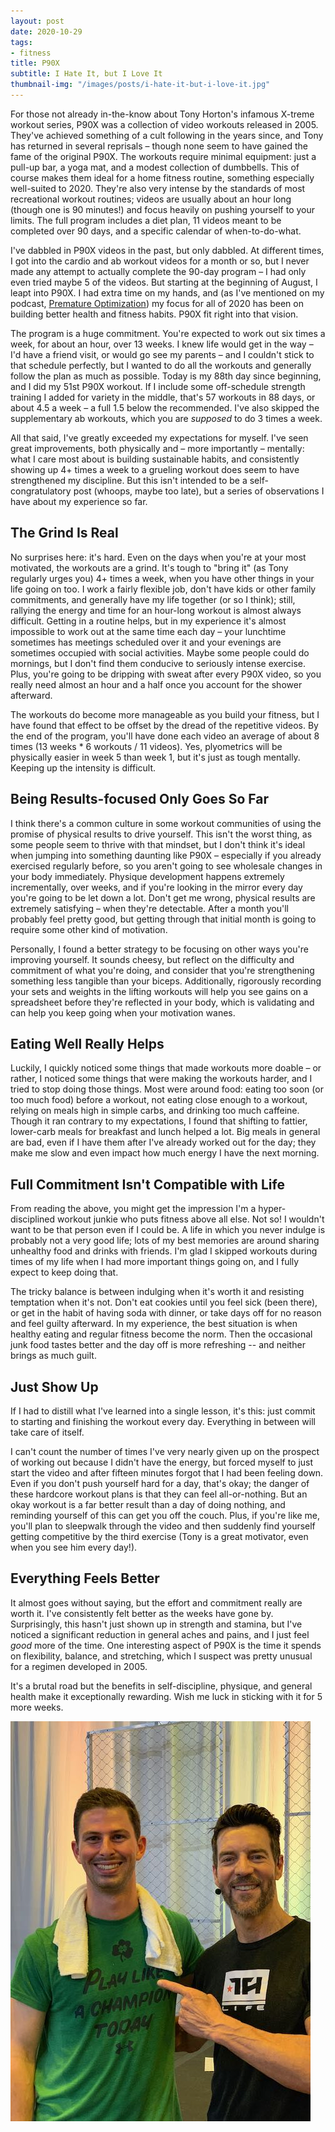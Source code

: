 ```yaml
---
layout: post
date: 2020-10-29
tags:
- fitness
title: P90X
subtitle: I Hate It, but I Love It
thumbnail-img: "/images/posts/i-hate-it-but-i-love-it.jpg"
---
```


For those not already in-the-know about Tony Horton's infamous X-treme workout series, P90X was a collection of video workouts released in 2005.
They've achieved something of a cult following in the years since, and Tony has returned in several reprisals – though none seem to have gained the fame of the original P90X.
The workouts require minimal equipment: just a pull-up bar, a yoga mat, and a modest collection of dumbbells.
This of course makes them ideal for a home fitness routine, something especially well-suited to 2020.
They're also very intense by the standards of most recreational workout routines; videos are usually about an hour long (though one is 90 minutes!) and focus heavily on pushing yourself to your limits.
The full program includes a diet plan, 11 videos meant to be completed over 90 days, and a specific calendar of when-to-do-what.

<!-- more -->

I've dabbled in P90X videos in the past, but only dabbled.
At different times, I got into the cardio and ab workout videos for a month or so, but I never made any attempt to actually complete the 90-day program – I had only even tried maybe 5 of the videos.
But starting at the beginning of August, I leapt into P90X.
I had extra time on my hands, and (as I've mentioned on my podcast, [Premature Optimization](https://podcasts.apple.com/us/podcast/premature-optimization/id1499996952)) my focus for all of 2020 has been on building better health and fitness habits.
P90X fit right into that vision.

The program is a huge commitment.
You're expected to work out six times a week, for about an hour, over 13 weeks.
I knew life would get in the way – I'd have a friend visit, or would go see my parents – and I couldn't stick to that schedule perfectly, but I wanted to do all the workouts and generally follow the plan as much as possible.
Today is my 88th day since beginning, and I did my 51st P90X workout.
If I include some off-schedule strength training I added for variety in the middle, that's 57 workouts in 88 days, or about 4.5 a week – a full 1.5 below the recommended.
I've also skipped the supplementary ab workouts, which you are *supposed* to do 3 times a week.

All that said, I've greatly exceeded my expectations for myself.
I've seen great improvements, both physically and – more importantly – mentally: what I care most about is building sustainable habits, and consistently showing up 4+ times a week to a grueling workout does seem to have strengthened my discipline.
But this isn't intended to be a self-congratulatory post (whoops, maybe too late), but a series of observations I have about my experience so far.

## The Grind Is Real

No surprises here: it's hard.
Even on the days when you're at your most motivated, the workouts are a grind.
It's tough to "bring it" (as Tony regularly urges you) 4+ times a week, when you have other things in your life going on too.
I work a fairly flexible job, don't have kids or other family commitments, and generally have my life together (or so I think);
still, rallying the energy and time for an hour-long workout is almost always difficult.
Getting in a routine helps, but in my experience it's almost impossible to work out at the same time each day – your lunchtime sometimes has meetings scheduled over it and your evenings are sometimes occupied with social activities.
Maybe some people could do mornings, but I don't find them conducive to seriously intense exercise.
Plus, you're going to be dripping with sweat after every P90X video, so you really need almost an hour and a half once you account for the shower afterward.

The workouts do become more manageable as you build your fitness, but I have found that effect to be offset by the dread of the repetitive videos.
By the end of the program, you'll have done each video an average of about 8 times (13 weeks * 6 workouts / 11 videos).
Yes, plyometrics will be physically easier in week 5 than week 1, but it's just as tough mentally.
Keeping up the intensity is difficult.

## Being Results-focused Only Goes So Far

I think there's a common culture in some workout communities of using the promise of physical results to drive yourself.
This isn't the worst thing, as some people seem to thrive with that mindset, but I don't think it's ideal when jumping into something daunting like P90X – especially if you already exercised regularly before, so you aren't going to see wholesale changes in your body immediately.
Physique development happens extremely incrementally, over weeks, and if you're looking in the mirror every day you're going to be let down a lot.
Don't get me wrong, physical results are extremely satisfying – when they're detectable.
After a month you'll probably feel pretty good, but getting through that initial month is going to require some other kind of motivation.

Personally, I found a better strategy to be focusing on other ways you're improving yourself.
It sounds cheesy, but reflect on the difficulty and commitment of what you're doing, and consider that you're strengthening something less tangible than your biceps.
Additionally, rigorously recording your sets and weights in the lifting workouts will help you see gains on a spreadsheet before they're reflected in your body, which is validating and can help you keep going when your motivation wanes.

## Eating Well Really Helps

Luckily, I quickly noticed some things that made workouts more doable – or rather, I noticed some things that were making the workouts harder, and I tried to stop doing those things.
Most were around food: eating too soon (or too much food) before a workout, not eating close enough to a workout, relying on meals high in simple carbs, and drinking too much caffeine.
Though it ran contrary to my expectations, I found that shifting to fattier, lower-carb meals for breakfast and lunch helped a lot.
Big meals in general are bad, even if I have them after I've already worked out for the day; they make me slow and even impact how much energy I have the next morning.

## Full Commitment Isn't Compatible with Life

From reading the above, you might get the impression I'm a hyper-disciplined workout junkie who puts fitness above all else.
Not so!
I wouldn't want to be that person even if I could be.
A life in which you never indulge is probably not a very good life;
lots of my best memories are around sharing unhealthy food and drinks with friends.
I'm glad I skipped workouts during times of my life when I had more important things going on, and I fully expect to keep doing that.

The tricky balance is between indulging when it's worth it and resisting temptation when it's not.
Don't eat cookies until you feel sick (been there), or get in the habit of having soda with dinner, or take days off for no reason and feel guilty afterward.
In my experience, the best situation is when healthy eating and regular fitness become the norm.
Then the occasional junk food tastes better and the day off is more refreshing -- and neither brings as much guilt.

## Just Show Up

If I had to distill what I've learned into a single lesson, it's this: just commit to starting and finishing the workout every day.
Everything in between will take care of itself.

I can't count the number of times I've very nearly given up on the prospect of working out because I didn't have the energy, but forced myself to just start the video and after fifteen minutes forgot that I had been feeling down.
Even if you don't push yourself hard for a day, that's okay; the danger of these hardcore workout plans is that they can feel all-or-nothing.
But an okay workout is a far better result than a day of doing nothing, and reminding yourself of this can get you off the couch.
Plus, if you're like me, you'll plan to sleepwalk through the video and then suddenly find yourself getting competitive by the third exercise (Tony is a great motivator, even when you see him every day!).

## Everything Feels Better

It almost goes without saying, but the effort and commitment really are worth it.
I've consistently felt better as the weeks have gone by.
Surprisingly, this hasn't just shown up in strength and stamina, but I've noticed a significant reduction in general aches and pains, and I just feel _good_ more of the time.
One interesting aspect of P90X is the time it spends on flexibility, balance, and stretching, which I suspect was pretty unusual for a regimen developed in 2005.

It's a brutal road but the benefits in self-discipline, physique, and general health make it exceptionally rewarding.
Wish me luck in sticking with it for 5 more weeks.

![Tony Horton and Me](tony_horton_and_me.jpeg)